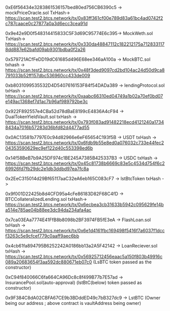 0xE6f56434e3283861536157bed80ed756CB6390c5 -> mockPriceOracle.sol TxHash-> https://scan.test2.btcs.network/tx/0x83ff361cf00e789d83a61bc4ad0742f2c787caace0c27877a0a3d6ecc3cea91d

0x9e42e9D0f548314415833C5F3d69C95774E6c395-> MockWeth.sol TxHash-> https://scan.test2.btcs.network/tx/0x330da48847112c182212175a7128331178dd887e62bafd09ab9301bdba0f2a26

0x579721ACfFeDD19dC61685d496E68ee346aA100a -> MockBTC.sol txhash -> https://scan.test2.btcs.network/tx/0x48f3ded9097cd2bd104ac24d50d9ca8791033b52ff157dbc536960cc433de009

0xb8031099535532D4D5407616153F84f54DADa389 -> lendingProtocol.sol txHash -> https://scan.test2.btcs.network/tx/0xaabc66310ed04749a1b02a70ef0bd07e149ac1368ef7d1ac7b96af989792be3c

0x922F892557e4CBa52d78dBaE8199cE4836A4cF94 -> DualTokenYieldVault.sol txHash -> https://scan.test2.btcs.network/tx/0x793f083ad91482218ecd4121240a17348434a7016b57283d36bfd82d4477ad55

0x0AC13581b7797E0c94d82966e6eF65654C193f5B -> USDT txHash -> https://scan.test2.btcs.network/tx/0x6fdb9b55e8ed0a076032c733e44fec204353590629ec9ef122d40c553398ed6b

0x14f58BeB7b9A25DF974c1BE245A7385B425337B3 -> USDC txHash -> https://scan.test2.btcs.network/tx/0x45c81738b6669c83e5c4534d754f6c269926fd7fb29dc2e1db3ddbd97ea7fc8a

0x2EeC315014d29Bf65117aaC32eA6eb165C083cF7 -> lstBtcToken txHash ->

0x9f001D22425b8d4CFD95a4cFe86183D82F68C4fD -> BTCCollateralizedLending.sol txHash-> https://scan.test2.btcs.network/tx/0x6ecbea3cb31633b5942c095629fe14ba514e785ae04b88ee3dc94da234afa4ac

0x7ca03EAa7774E41FfB8b8098b2BF3974FB5fE3eA -> FlashLoan.sol txHash -> https://scan.test2.btcs.network/tx/0x6e1d4161fbc169498f5416f7a6037f1dccf3263c5e9cfcef779c0aaff9aec6bb

0x4cb61fa894795B6252242A0186bb13a2A5F42142 -> LoanReciever.sol txHash -> https://scan.test2.btcs.network/tx/0x56925712456eaac5a150f803b49916c089a20683654f3aa592dc880671eb07c0 (LsBTC token passed as the constructor)

0xC94f840066C6fa664CA96Dc8c8f499B77b7E57ad -> InsurancePool.sol(auto-approval) (lstBtC(below) token passed as constructor)

0x9F384C8dA02CBFA67CE9b3BDddED49c7bB327dc9 -> LstBTC (Owner being our address ; above contract is vaultAddress being owner)
